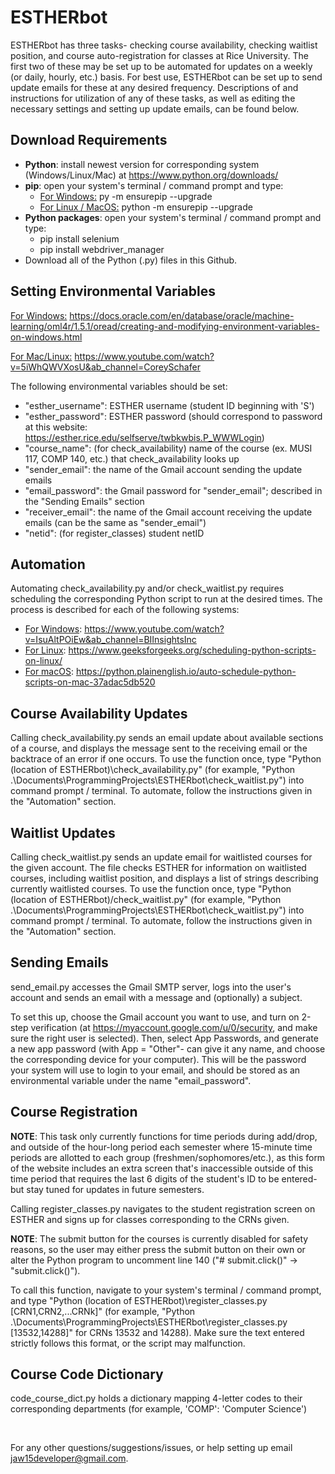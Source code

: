 # ESTHERbot
ESTHERbot has three tasks- checking course availability, checking waitlist position, and course auto-registration for classes at Rice University. The first two of these may be set up to be automated for updates on a weekly (or daily, hourly, etc.) basis. For best use, ESTHERbot can be set up to send update emails for these at any desired frequency. Descriptions of and instructions for utilization of any of these tasks, as well as editing the necessary settings and setting up update emails, can be found below.

## Download Requirements
* **Python**: install newest version for corresponding system (Windows/Linux/Mac) at https://www.python.org/downloads/
* **pip**: open your system's terminal / command prompt and type: 
  - <ins>For Windows:</ins> py -m ensurepip --upgrade
  - <ins>For Linux / MacOS:</ins> python -m ensurepip --upgrade
* **Python packages**: open your system's terminal / command prompt and type: 
  - pip install selenium
  - pip install webdriver_manager
* Download all of the Python (.py) files in this Github.

## Setting Environmental Variables
<ins>For Windows:</ins> https://docs.oracle.com/en/database/oracle/machine-learning/oml4r/1.5.1/oread/creating-and-modifying-environment-variables-on-windows.html

<ins>For Mac/Linux:</ins> https://www.youtube.com/watch?v=5iWhQWVXosU&ab_channel=CoreySchafer

The following environmental variables should be set:
  - "esther_username": ESTHER username (student ID beginning with 'S')
  - "esther_password": ESTHER password (should correspond to password at this website: https://esther.rice.edu/selfserve/twbkwbis.P_WWWLogin)
  - "course_name": (for check_availability) name of the course (ex. MUSI 117, COMP 140, etc.) that check_availability looks up
  - "sender_email": the name of the Gmail account sending the update emails
  - "email_password": the Gmail password for "sender_email"; described in the "Sending Emails" section
  - "receiver_email": the name of the Gmail account receiving the update emails (can be the same as "sender_email")
  - "netid": (for register_classes) student netID

## Automation
Automating check_availability.py and/or check_waitlist.py requires scheduling the corresponding Python script to run at the desired times. The process is described for each of the following systems: 
* <ins>For Windows</ins>: https://www.youtube.com/watch?v=IsuAltPOiEw&ab_channel=BIInsightsInc
* <ins>For Linux</ins>: https://www.geeksforgeeks.org/scheduling-python-scripts-on-linux/
* <ins>For macOS</ins>: https://python.plainenglish.io/auto-schedule-python-scripts-on-mac-37adac5db520

## Course Availability Updates
Calling check_availability.py sends an email update about available sections of a course, and displays the message sent to the receiving email or the backtrace of an error if one occurs. To use the function once, type "Python (location of ESTHERbot)\check_availability.py" (for example, "Python .\Documents\ProgrammingProjects\ESTHERbot\check_waitlist.py") into command prompt / terminal. To automate, follow the instructions given in the "Automation" section.

## Waitlist Updates
Calling check_waitlist.py sends an update email for waitlisted courses for the given account. The file checks ESTHER for information on waitlisted courses, including waitlist position, and displays a list of strings describing currently waitlisted courses. To use the function once, type "Python (location of ESTHERbot)/check_waitlist.py" (for example, "Python .\Documents\ProgrammingProjects\ESTHERbot\check_waitlist.py") into command prompt / terminal. To automate, follow the instructions given in the "Automation" section.

## Sending Emails
send_email.py accesses the Gmail SMTP server, logs into the user's account and sends an email with a message and (optionally) a subject.

To set this up, choose the Gmail account you want to use, and turn on 2-step verification (at https://myaccount.google.com/u/0/security, and make sure the right user is selected). Then, select App Passwords, and generate a new app password (with App = "Other"- can give it any name, and choose the corresponding device for your computer). This will be the password your system will use to login to your email, and should be stored as an environmental variable under the name "email_password".

## Course Registration
**NOTE**: This task only currently functions for time periods during add/drop, and outside of the hour-long period each semester where 15-minute time periods are allotted to each group (freshmen/sophomores/etc.), as this form of the website includes an extra screen that's inaccessible outside of this time period that requires the last 6 digits of the student's ID to be entered- but stay tuned for updates in future semesters. 

Calling register_classes.py navigates to the student registration screen on ESTHER and signs up for classes corresponding to the CRNs given. 

**NOTE**: The submit button for the courses is currently disabled for safety reasons, so the user may either press the submit button on their own or alter the Python program to uncomment line 140 ("# submit.click()" -> "submit.click()").

To call this function, navigate to your system's terminal / command prompt, and type "Python (location of ESTHERbot)\register_classes.py [CRN1,CRN2,...CRNk]" (for example, "Python .\Documents\ProgrammingProjects\ESTHERbot\register_classes.py [13532,14288]" for CRNs 13532 and 14288). Make sure the text entered strictly follows this format, or the script may malfunction.

## Course Code Dictionary
code_course_dict.py holds a dictionary mapping 4-letter codes to their corresponding departments (for example, 'COMP': 'Computer Science')  

<p>&nbsp;</p>

For any other questions/suggestions/issues, or help setting up email jaw15developer@gmail.com.
